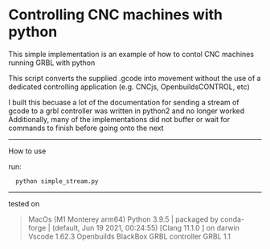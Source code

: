 # Controlling CNC machines with python

This simple implementation is an example of how to contol CNC machines running GRBL with python 

This script converts the supplied .gcode into movement without the use of a dedicated controlling application (e.g. CNCjs, OpenbuildsCONTROL, etc)

I built this becuase a lot of the documentation for sending a stream of gcode to a grbl controller was written in python2 and no longer worked
Additionally, many of the implementations did not buffer or wait for commands to finish before going onto the next

---------------------------------------------------------------

How to use

run:
```
  python simple_stream.py
```

---------------------------------------------------------------

tested on
> MacOs (M1 Monterey arm64)
> Python 3.9.5 | packaged by conda-forge | (default, Jun 19 2021, 00:24:55) [Clang 11.1.0 ] on darwin
> Vscode 1.62.3
> Openbuilds BlackBox GRBL controller
> GRBL 1.1
